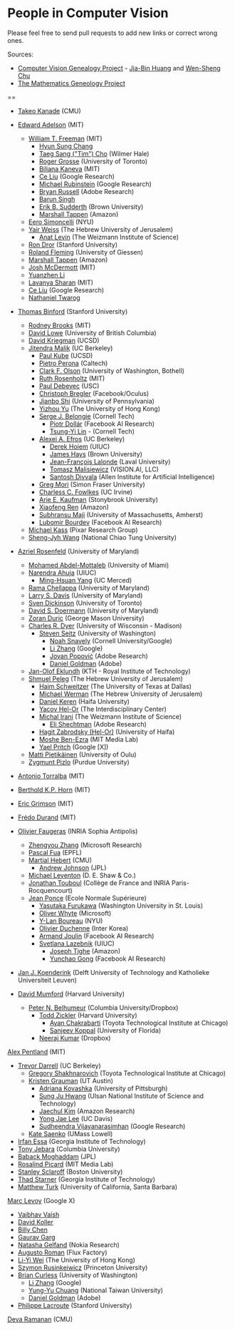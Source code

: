 # People in Computer Vision

Please feel free to send pull requests to add new links or correct wrong ones.

Sources: 
* [Computer Vision Genealogy Project](https://sites.google.com/site/jbhuang0604/resources/computer-vision-genealogy-project) - [Jia-Bin Huang](https://sites.google.com/site/jbhuang0604) and [Wen-Sheng Chu](http://humansensing.cs.cmu.edu/wschu/index.html)
* [The Mathematics Geneology Project](http://www.genealogy.math.ndsu.nodak.edu/)

== 
* [Takeo Kanade](http://www.ri.cmu.edu/person.html?person_id=136) (CMU)
* [Edward Adelson](http://persci.mit.edu/people/adelson) (MIT)
   * [William T. Freeman](https://billf.mit.edu/) (MIT)
      * [Hyun Sung Chang](http://people.csail.mit.edu/hyunsung/)
      * [Taeg Sang ("Tim") Cho](http://people.csail.mit.edu/taegsang/) (Wilmer Hale)
      * [Roger Grosse](http://www.cs.toronto.edu/~rgrosse/) (University of Toronto)
      * [Biliana Kaneva](http://people.csail.mit.edu/biliana/) (MIT)
      * [Ce Liu](http://people.csail.mit.edu/celiu/) (Google Research)
      * [Michael Rubinstein](http://people.csail.mit.edu/mrub/) (Google Research)
      * [Bryan Russell](http://homes.cs.washington.edu/~bcr/) (Adobe Research)
      * [Barun Singh](http://barunsingh.com/)
      * [Erik B. Sudderth](http://cs.brown.edu/people/sudderth/) (Brown University)
      * [Marshall Tappen](http://www.cs.ucf.edu/~mtappen/) (Amazon)
   * [Eero Simoncelli](http://www.cns.nyu.edu/~eero/) (NYU)
   * [Yair Weiss](http://www.cs.huji.ac.il/~yweiss/) (The Hebrew University of Jerusalem)
      * [Anat Levin](http://www.wisdom.weizmann.ac.il/~levina/) (The Weizmann Institute of Science)
   * [Ron Dror](http://people.csail.mit.edu/rondror/) (Stanford University)
   * [Roland Fleming](http://www.allpsych.uni-giessen.de/roland/) (University of Giessen)
   * [Marshall Tappen](http://www.cs.ucf.edu/~mtappen/) (Amazon)
   * [Josh McDermott](http://web.mit.edu/jhm/www/) (MIT)
   * [Yuanzhen Li](http://people.csail.mit.edu/yzli/)
   * [Lavanya Sharan](http://people.csail.mit.edu/lavanya/) (MIT)
   * [Ce Liu](http://people.csail.mit.edu/celiu/) (Google Research)
   * [Nathaniel Twarog](http://www.nathanieltwarog.com/)

* [Thomas Binford](http://en.wikipedia.org/wiki/Thomas_Binford) (Stanford University)
   * [Rodney Brooks](http://people.csail.mit.edu/brooks/) (MIT)
   * [David Lowe](http://www.cs.ubc.ca/~lowe/home.html) (University of British Columbia)
   * [David Kriegman](http://cseweb.ucsd.edu/~kriegman/) (UCSD)
   * [Jitendra Malik](http://www.cs.berkeley.edu/~malik/) (UC Berkeley)
     * [Paul Kube](http://cseweb.ucsd.edu/~kube/) (UCSD)
     * [Pietro Perona](http://www.vision.caltech.edu/html-files/Perona.html) (Caltech)
     * [Clark F. Olson](http://faculty.washington.edu/cfolson/) (University of Washington, Bothell)
     * [Ruth Rosenholtz](http://persci.mit.edu/people/rosenholtz) (MIT)
     * [Paul Debevec](http://www.pauldebevec.com/) (USC)
     * [Christoph Bregler](http://manhattanmocap.com/chris/) (Facebook/Oculus)
     * [Jianbo Shi](http://www.cis.upenn.edu/~jshi/) (University of Pennsylvania)
     * [Yizhou Yu](http://web.engr.illinois.edu/~yyz/) (The University of Hong Kong)
     * [Serge J. Belongie](http://cseweb.ucsd.edu/~sjb/) (Cornell Tech)
        * [Piotr Dollár](http://vision.ucsd.edu/person/piotr-doll%C3%A1r) (Facebook AI Research)
        * [Tsung-Yi Lin](http://vision.ucsd.edu/~tylin/) - (Cornell Tech)
     * [Alexei A. Efros](http://www.eecs.berkeley.edu/~efros/) (UC Berkeley)
        * [Derek Hoiem](http://web.engr.illinois.edu/~dhoiem/) (UIUC)
        * [James Hays](http://cs.brown.edu/~hays/) (Brown University)
        * [Jean-François Lalonde](http://vision.gel.ulaval.ca/~jflalonde/) (Laval University)
        * [Tomasz Malisiewicz](http://people.csail.mit.edu/tomasz/) (VISION.AI, LLC)
        * [Santosh Divvala](http://santoshd.people.allenai.org/) (Allen Institute for Artificial Intelligence)
     * [Greg Mori](http://www.cs.sfu.ca/~mori/) (Simon Fraser University)
     * [Charless C. Fowlkes](http://www.ics.uci.edu/~fowlkes/) (UC Irvine)
     * [Arie E. Kaufman](https://www.cs.stonybrook.edu/people/faculty/AlexBerg) (Stonybrook University)
     * [Xiaofeng Ren](http://homes.cs.washington.edu/~xren/) (Amazon)
     * [Subhransu Maji](http://people.cs.umass.edu/~smaji/) (University of Massachusetts, Amherst)
     * [Lubomir Bourdev](https://research.facebook.com/researchers/489930721110255/lubomir-bourdev) (Facebook AI Research)
   * [Michael Kass](http://graphics.pixar.com/people/kass/) (Pixar Research Group)
   * [Sheng-Jyh Wang](http://archer.ee.nctu.edu.tw/~shengjyh/main.html) (National Chiao Tung University)

* [Azriel Rosenfeld](http://en.wikipedia.org/wiki/Azriel_Rosenfeld) (University of Maryland)
   * [Mohamed Abdel-Mottaleb](http://ece.miami.edu/people/indextest.php?id=45) (University of Miami)
   * [Narendra Ahuja](http://vision.ai.illinois.edu/ahuja.html) (UIUC)
     * [Ming-Hsuan Yang](http://faculty.ucmerced.edu/mhyang/) (UC Merced)
   * [Rama Chellappa](http://www.umiacs.umd.edu/~rama/) (University of Maryland)
   * [Larry S. Davis](http://www.umiacs.umd.edu/~lsd/) (University of Maryland)
   * [Sven Dickinson](http://www.cs.toronto.edu/~sven/) (University of Toronto)
   * [David S. Doermann](http://lampsrv02.umiacs.umd.edu/projdb/person.php?id=2) (University of Maryland)
   * [Zoran Duric](http://cs.gmu.edu/~zduric/) (George Mason University)
   * [Charles R. Dyer](http://pages.cs.wisc.edu/~dyer/) (University of Wisconsin - Madison)
      * [Steven Seitz](http://homes.cs.washington.edu/~seitz/) (University of Washington)
        * [Noah Snavely](http://www.cs.cornell.edu/~snavely/) (Cornell University/Google)
        * [Li Zhang](http://pages.cs.wisc.edu/~lizhang/) (Google)
        * [Jovan Popović](http://www.adobe.com/technology/people/seattle/jovan-popovic.html) (Adobe Research)
        * [Daniel Goldman](http://www.adobe.com/technology/people/seattle/dan-goldman.html) (Adobe)
   * [Jan-Olof Eklundh](http://researchprojects.kth.se/index.php/kb_1/pb_510/pb.html) (KTH - Royal Institute of Technology)
   * [Shmuel Peleg](http://www.cs.huji.ac.il/~peleg/) (The Hebrew University of Jerusalem)
      * [Haim Schweitzer](http://www.utdallas.edu/~haim/) (The University of Texas at Dallas)
      * [Michael Werman](http://www.cs.huji.ac.il/~werman/) (The Hebrew University of Jerusalem)
      * [Daniel Keren](http://www.cs.haifa.ac.il/~dkeren/) (Haifa University)
      * [Yacov Hel-Or](http://www.faculty.idc.ac.il/toky/) (The Interdisciplinary Center)
      * [Michal Irani](http://www.wisdom.weizmann.ac.il/~irani/) (The Weizmann Institute of Science)
        * [Eli Shechtman](http://www.adobe.com/technology/people/seattle/eli-shechtman.html) (Adobe Research)
      * [Hagit Zabrodsky (Hel-Or)](http://cs.haifa.ac.il/~hagit/) (University of Haifa)
      * [Moshe Ben-Ezra](http://www.ben-ezra.org/Moshe_Ben-Ezra/Home.html) (MIT Media Lab)
      * [Yael Pritch](http://www.cs.huji.ac.il/~yaelpri/) (Google [X])
   * [Matti Pietikäinen](http://www.cse.oulu.fi/MattiPietikainen) (University of Oulu)
   * [Zygmunt Pizlo](http://www1.psych.purdue.edu/~zpizlo/) (Purdue University)
* [Antonio Torralba](http://web.mit.edu/torralba/www/) (MIT)
* [Berthold K.P. Horn](http://people.csail.mit.edu/bkph/) (MIT)
* [Eric Grimson](http://people.csail.mit.edu/welg/) (MIT) 
* [Frédo Durand](http://people.csail.mit.edu/fredo/) (MIT)

* [Olivier Faugeras](http://www-sop.inria.fr/members/Olivier.Faugeras/index.en.html) (INRIA Sophia Antipolis)
   * [Zhengyou Zhang](http://research.microsoft.com/en-us/um/people/zhang/) (Microsoft Research)
   * [Pascal Fua](http://people.epfl.ch/pascal.fua) (EPFL)
   * [Martial Hebert](http://www.cs.cmu.edu/~./hebert/) (CMU)
      * [Andrew Johnson](https://www-robotics.jpl.nasa.gov/people/Andrew_Johnson/personFull.cfm) (JPL)
   * [Michael Leventon](http://www.leventon.com/mit/) (D. E. Shaw & Co.)
   * [Jonathan Touboul](http://mathematical-neuroscience.net/team/jonathan/) (Collège de France
and INRIA Paris-Rocquencourt)
   * [Jean Ponce](http://www.di.ens.fr/~ponce/) (Ecole Normale Supérieure)
      * [Yasutaka Furukawa](http://www.cse.wustl.edu/~furukawa/) (Washington University in St. Louis)
      * [Oliver Whyte](http://www.oliver-whyte.com/) (Microsoft)
      * [Y-Lan Boureau](http://cs.nyu.edu/~ylan/) (NYU)
      * [Olivier Duchenne](http://www.di.ens.fr/willow/publications/Author/DUCHENNE-O.html) (Inter Korea)
      * [Armand Joulin](http://ai.stanford.edu/~ajoulin/) (Facebook AI Research)
      * [Svetlana Lazebnik](http://web.engr.illinois.edu/~slazebni/) (UIUC)
        * [Joseph Tighe](http://www.cs.unc.edu/~jtighe/) (Amazon)
        * [Yunchao Gong](http://www.unc.edu/~yunchao/) (Facebook AI Research)
* [Jan J. Koenderink](http://mmi.tudelft.nl/?q=node/7513) (Delft University of Technology and Katholieke Universiteit Leuven)

* [David Mumford](http://en.wikipedia.org/wiki/David_Mumford) (Harvard University)
    * [Peter N. Belhumeur](http://www.cs.columbia.edu/~belhumeur/) (Columbia University/Dropbox)
      * [Todd Zickler](http://www.eecs.harvard.edu/~zickler) (Harvard University)
        * [Ayan Chakrabarti](http://ttic.uchicago.edu/~ayanc/www/) (Toyota Technological Institute at Chicago)
        * [Sanjeev Koppal](https://www.ece.ufl.edu/users/koppal-sanjeev-j) (University of Florida)
      * [Neeraj Kumar](http://neerajkumar.org/) (Dropbox)

[Alex Pentland](http://web.media.mit.edu/~sandy/) (MIT)
   * [Trevor Darrell](http://www.eecs.berkeley.edu/~trevor/) (UC Berkeley)
     * [Gregory Shakhnarovich](http://ttic.uchicago.edu/~gregory/) (Toyota Technological Institute at Chicago)
     * [Kristen Grauman](http://www.cs.utexas.edu/~grauman/) (UT Austin)
        * [Adriana Kovashka](https://people.cs.pitt.edu/~kovashka/) (University of Pittsburgh)
        * [Sung Ju Hwang](http://sjhwang.unist.ac.kr/) (Ulsan National Institute of Science and Technology)
        * [Jaechul Kim](http://www.cs.utexas.edu/~jaechul/) (Amazon Research)
        * [Yong Jae Lee](http://web.cs.ucdavis.edu/~yjlee/) (UC Davis)
        * [Sudheendra Vijayanarasimhan](http://www.cs.utexas.edu/~svnaras/) (Google Research)
     * [Kate Saenko](http://www.cs.uml.edu/~saenko/) (UMass Lowell)
   * [Irfan Essa](http://prof.irfanessa.com/) (Georgia Institute of Technology)
   * [Tony Jebara](http://www.cs.columbia.edu/~jebara/) (Columbia University)
   * [Baback Moghaddam](http://ml.jpl.nasa.gov/people/moghaddam.shtml) (JPL)
   * [Rosalind Picard](http://web.media.mit.edu/~picard/index.php) (MIT Media Lab)
   * [Stanley Sclaroff](http://www.cs.bu.edu/~sclaroff/) (Boston University)
   * [Thad Starner](http://www.cc.gatech.edu/home/thad/) (Georgia Institute of Technology)
   * [Matthew Turk](http://www.cs.ucsb.edu/~mturk/) (University of California, Santa Barbara)

[Marc Levoy](http://graphics.stanford.edu/~levoy/) (Google X)
   * [Vaibhav Vaish](http://graphics.stanford.edu/~vaibhav/) 
   * [David Koller](http://graphics.stanford.edu/~dk/)
   * [Billy Chen](https://graphics.stanford.edu/~billyc/)
   * [Gaurav Garg](http://graphics.stanford.edu/~ggaurav/index.html)
   * [Natasha Gelfand](http://research.nokia.com/people/natasha_gelfand) (Nokia Research)
   * [Augusto Roman](https://www.linkedin.com/pub/augusto-roman/1/8a3/109) (Flux Factory)
   * [Li-Yi Wei](http://www.liyiwei.org/) (The University of Hong Kong)
   * [Szymon Rusinkeiwicz](http://www.cs.princeton.edu/~smr/) (Princeton University)
   * [Brian Curless](http://homes.cs.washington.edu/~curless/) (University of Washington)
      * [Li Zhang](http://pages.cs.wisc.edu/~lizhang/) (Google)
      * [Yung-Yu Chuang](http://www.csie.ntu.edu.tw/~cyy/) (National Taiwan University)
      * [Daniel Goldman](http://www.adobe.com/technology/people/seattle/dan-goldman.html) (Adobe)
   * [Philippe Lacroute](http://www.lacroute.org/lacroute/) (Stanford University)
   
[Deva Ramanan](https://www.cs.cmu.edu/~deva/) (CMU)

